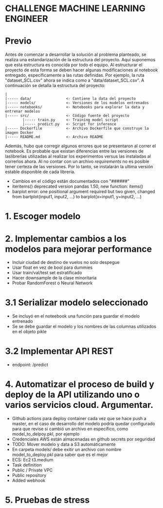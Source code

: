 # CHALLENGE MACHINE LEARNING ENGINEER

# Previo
Antes de comenzar a desarrollar la solución al problema planteado, se realiza una estandarización de la estructura del proyecto. Aquí suponemos que esta estructura es conocida por todo el equipo. Al estructurar el proyecto de esta forma se deben hacer algunas modificaciones al notebook entregado, específicamente a las rutas definidas. Por ejemplo, la ruta "dataset_SCL.csv" ahora se indica como a "data/dataset_SCL.csv". A continuación se detalla la estructura del proyecto:

    |
    |----- data/                <- Contiene la data del proyecto 
    |----- models/              <- Versiones de los modelos entrenados
    |----- notebooks/           <- Notebooks para explorar la data y entrenar modelos
    |----- src/                 <- Código fuente del proyecto
            |----- train.py     <- Training model script
            |----- predict.py   <- Script for inference
    |----- Dockerfile           <- Archivo Dockerfile que construye la imagen Docker
    |----- README.md            <- Archivo README

Además, hubo que corregir algunos errores que se presentaron al correr el notebook. Es probable que existan diferencias entre las versiones de laslibrerías utilizadas al realizar los experimentos versus las instaladas al correrlos ahora. Al no contar con un archivo _requirements_ no es posible tener certeza de las versiones. Por lo tanto, se instalarán la ultima versión estable disponible de cada librería.

- Cambios en el código están documentados con "######" 
- iteritems() deprecated version pandas 1.50, new function: items()
- barplot error: one positional argument required but two given, changed from bartplot(input1, input2, ...) to barplot(x=input1, y=input2, ...)

# 1. Escoger modelo 
# 2. Implementar cambios a los modelos para mejorar performance
- Incluir ciudad de destino de vuelos no solo despegue
- Usar float en vez de bool para dummies
- Usar train/val/test set estratificado
- Hacer downsample de la clase minoritaria
- Probar RandomForest o Neural Network
# 3.1 Serializar modelo seleccionado
- Se incluyó en el noteebook una función para guardar el modelo entrenado
- Se se debe guardar el modelo y los nombres de las columnas utilizados en el objeto pikle
# 3.2 Implementar API REST


- endpoint: /predict



# 4. Automatizar el proceso de build y deploy de la API utilizando uno o varios servicios cloud. Argumentar.

- Github actions para deploy container cada vez que se hace push a master, en el caso de desarrollo del modelo
podría quedar configurado para que revise si cambió un archivo en específico, como model_to_delpoy.pkl, por ejemplo
- Credenciales AWS están almacenadas en github secrets por seguridad
- TODO: Mover modelo y data a S3 automáticamente
- En carpeta models/ debe exitir un archivo con nombre model_to_deploy.pkl para saber que es el mejor
- ECS: Ec2 t3.medium
- Task definition
- Public / Private VPC
- Public repository
- Added webhook

# 5. Pruebas de stress